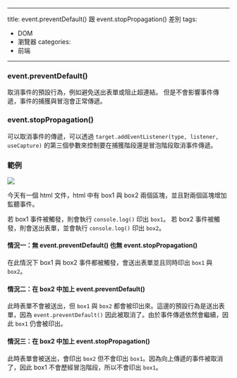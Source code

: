 
---
title: event.preventDefault() 跟 event.stopPropagation() 差別
tags:
- DOM
- 瀏覽器
categories:
- 前端
---
### event.preventDefault()
取消事件的預設行為，例如避免送出表單或阻止超連結。
但是不會影響事件傳遞，事件的捕獲與冒泡會正常傳遞。
### event.stopPropagation()
可以取消事件的傳遞，可以透過 `target.addEventListener(type, listener, useCapture)`  的第三個參數來控制要在捕獲階段還是冒泡階段取消事件傳遞。
### 範例
![](https://i.imgur.com/l05Aoth.png)

今天有一個 html 文件，html 中有 box1 與 box2 兩個區塊，並且對兩個區塊增加監聽事件。

若 box1 事件被觸發，則會執行 `console.log()` 印出 `box1`。
若 box2 事件被觸發，則會送出表單，並會執行 `console.log()` 印出 `box2`。

#### 情況一：無 event.preventDefault() 也無 event.stopPropagation()
在此情況下 box1 與 box2 事件都被觸發，會送出表單並且同時印出 `box1` 與 `box2`。

#### 情況二：在 box2 中加上 event.preventDefault()
此時表單不會被送出，但 `box1` 與 `box2` 都會被印出來。這邊的預設行為是送出表單，因為 `event.preventDefault()` 因此被取消了。由於事件傳遞依然會繼續，因此 `box1` 仍會被印出。

#### 情況三：在 box2 中加上 event.stopPropagation()
此時表單會被送出，會印出 `box2` 但不會印出 `box1`。因為向上傳遞的事件被取消了，因此 box1 不會歷經冒泡階段，所以不會印出 `box1`。